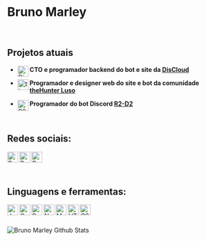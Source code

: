 # Bruno Marley

<br>

## Projetos atuais
- <img align="left" width="25px" alt="DisCloud" src="https://gblobscdn.gitbook.com/assets%2F-LmveSmUr3rXxq5cvnW5%2F-Lqi6xDE_7ijG6VKAzZX%2F-Lqi7erfEXlqjPVXAN-2%2Fdiscloudlogo.png?alt=media&token=cf8f1f8f-f10f-4519-9c7c-cc8a8816f8ac">**CTO e programador backend do bot e site da [DisCloud](https://discloudbot.com)**

- <img align="left" width="25px" alt="theHunter Luso" src="https://thehunterluso.com/public/img/logo.png">**Programador e designer web do site e bot da comunidade [theHunter Luso](https://thehunterluso.com)**

- <img align="left" width="25px" alt="R2-D2 Bot" src="https://cdn.discordapp.com/avatars/524940132755701760/1fb687e7f6869be5f639700d2326db83.png?size=1024">**Programador do bot Discord [R2-D2](https://discord.gg/5rPtCaV)**
<br>

## Redes sociais:
[<img align="left" alt="Bruno Marley | YouTube" width="25px" src="https://cdn4.iconfinder.com/data/icons/social-messaging-ui-color-shapes-2-free/128/social-youtube-square1-512.png" />](https://www.youtube.com/channel/UC_tKn6TardcuCCLB98Pe2YQ)
[<img align="left" alt="Bruno Marley | Twitter" width="25px" src="https://image.flaticon.com/icons/png/512/124/124021.png" />](https://twitter.com/BrunoMarley__)
[<img align="left" alt="Bruno Marley | Steam" width="25px" src="https://upload.wikimedia.org/wikipedia/commons/thumb/8/83/Steam_icon_logo.svg/512px-Steam_icon_logo.svg.png" />](https://steamcommunity.com/id/apollogson/)

<br>
<br>
<br>

## Linguagens e ferramentas:
<img align="left" alt="Javascript" width="25px" src="https://addons-media.operacdn.com/media/CACHE/images/extensions/65/203065/1.2.4.1-rev2/images/0cded3a3276425911d55a2552bf361bf/7852aa99f857cd72012843b4cce5090f.jpg"/>
<img align="left" alt="C Sharp" width="25px" src="https://iconape.com/wp-content/png_logo_vector/c-sharp-c-logo.png"/>
<img align="left" alt="Ruby" width="25px" src="https://cdn.iconscout.com/icon/free/png-256/ruby-226055.png"/>
<img align="left" alt="Node.js" width="25px" src="https://cdn.iconscout.com/icon/free/png-512/node-js-1174925.png"/>
<img align="left" alt="MongoDB" width="25px" src="https://img.icons8.com/color/452/mongodb.png"/>
<img align="left" alt="HTML" width="25px" src="https://image.flaticon.com/icons/png/512/732/732212.png"/>
<img align="left" alt="CSS" width="25px" src="https://storagemisellf.blob.core.windows.net/images/logo/skills/css-logo.png"/>
<br>
<br>
<br>

<img align="left" alt="Bruno Marley Github Stats" src="https://github-readme-stats.vercel.app/api?username=Bruno-Marley&show_icons=true&hide_border=true&theme=tokyonight" />